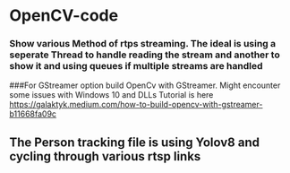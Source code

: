 # OpenCV-code

### Show various Method of rtps streaming. The ideal is using a seperate Thread to handle reading the stream and another to show it and using queues if multiple streams are handled

###For GStreamer option build OpenCv with GStreamer. Might encounter some issues with Windows 10 and DLLs Tutorial is here https://galaktyk.medium.com/how-to-build-opencv-with-gstreamer-b11668fa09c


## The Person tracking file is using Yolov8 and cycling through various rtsp links
